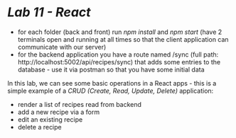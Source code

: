 # _Lab 11 - React_

- for each folder (back and front) run _npm install_ and _npm start_ (have 2 terminals open and running at all times so that the client application can communicate with our server)
- for the backend application you have a route named /sync (full path: http://localhost:5002/api/recipes/sync) that adds some entries to the database - use it via postman so that you have some initial data


In this lab, we can see some basic operations in a React apps - this is a simple example of a _CRUD (Create, Read, Update, Delete)_ application:
- render a list of recipes read from backend
- add a new recipe via a form
- edit an existing recipe
- delete a recipe
